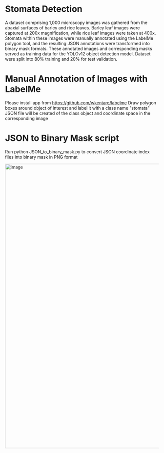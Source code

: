 # Stomata Detection
A dataset comprising 1,000 microscopy images was gathered from the abaxial surfaces of barley and rice leaves. Barley leaf images were captured at 200x magnification, while rice leaf images were taken at 400x. Stomata within these images were manually annotated using the LabelMe polygon tool, and the resulting JSON annotations were transformed into binary mask formats. These annotated images and corresponding masks served as training data for the YOLOv12 object detection model. Dataset were split into 80% training and 20% for test validation. 

# Manual Annotation of Images with LabelMe
Please install app from https://github.com/wkentaro/labelme
Draw polygon boxes around object of interest and label it with a class name "stomata"
JSON file will be created of the class object and coordinate space in the corresponding image

# JSON to Binary Mask script
Run python JSON_to_binary_mask.py to convert JSON coordinate index files into binary mask in PNG format

<img width="1667" height="929" alt="image" src="https://github.com/user-attachments/assets/a2940670-67a4-474c-8138-48c1aafa27c5" />
